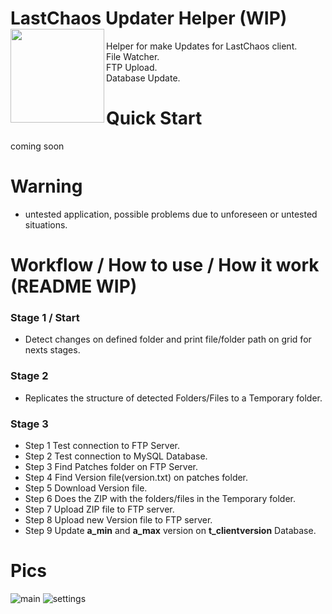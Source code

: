# LastChaos Updater Helper (WIP)<img align="left" src="https://user-images.githubusercontent.com/5092697/136836589-b655f88e-f67e-433d-bc2a-12c0534e05d9.png" width="150px">

Helper for make Updates for LastChaos client.<br/>
File Watcher.<br/>
FTP Upload.<br/>
Database Update.<br/>

# Quick Start
coming soon

# Warning
* untested application, possible problems due to unforeseen or untested situations.

# Workflow / How to use / How it work (README WIP)
### Stage 1 / Start
*   Detect changes on defined folder and print file/folder path on grid for nexts stages.
### Stage 2
*   Replicates the structure of detected Folders/Files to a Temporary folder.
### Stage 3
*   Step 1 Test connection to FTP Server.
*   Step 2 Test connection to MySQL Database.
*   Step 3 Find Patches folder on FTP Server.
*   Step 4 Find Version file(version.txt) on patches folder.
*   Step 5 Download Version file.
*   Step 6 Does the ZIP with the folders/files in the Temporary folder.
*   Step 7 Upload ZIP file to FTP server.
*   Step 8 Upload new Version file to FTP server.
*   Step 9 Update __a_min__ and __a_max__ version on __t_clientversion__ Database.


# Pics
![main](https://user-images.githubusercontent.com/5092697/137606993-a21aa429-cc91-4a85-9177-067eee507487.jpg)
![settings](https://user-images.githubusercontent.com/5092697/137606995-fd6097fa-e5ae-40de-8f3c-b44b91ba1ad8.jpg)
